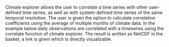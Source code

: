 Climate explorer allows the user to correlate a time series with other user-defined time series, as well as with system-defined time series of the same temporal resolution. The user is given the option to calculate correlation coefficients using the average of multiple months of climate data. In the example below daily observations are correlated with a timeseries using the correlate function of climate explorer. The result is written as NetCDF in the basket, a link is given which is directly visualizable.
